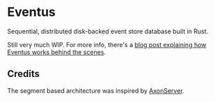 # Eventus

Sequential, distributed disk-backed event store database built in Rust.

Still very much WIP. For more info, there's a [blog post explaining how Eventus works behind the scenes](https://theari.dev/blog/building-a-rust-powered-event-store/).

## Credits

The segment based architecture was inspired by [AxonServer](https://www.axoniq.io/products/axon-server).
